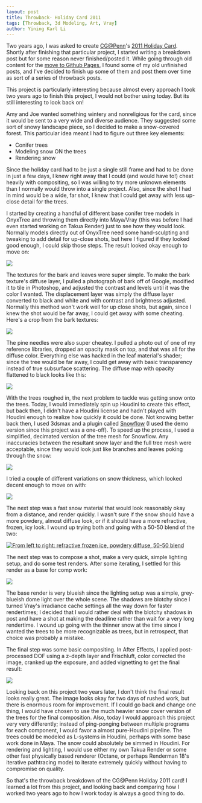 ```yaml
---
layout: post
title: Throwback- Holiday Card 2011
tags: [Throwback, 3d Modeling, Art, Vray]
author: Yining Karl Li
---
```


Two years ago, I was asked to create [CG@Penn](http://cg.cis.upenn.edu/)'s [2011 Holiday Card](http://cg.cis.upenn.edu/HappyHolidays2011.htm). Shortly after finishing that particular project, I started writing a breakdown post but for some reason never finished/posted it. While going through old content for the [move to Github Pages](http://blog.yiningkarlli.com/2013/11/code-and-visuals-version-4.html), I found some of my old unfinished posts, and I've decided to finish up some of them and post them over time as sort of a series of throwback posts.

This project is particularly interesting because almost every approach I took two years ago to finish this project, I would not bother using today. But its still interesting to look back on!

Amy and Joe wanted something wintery and nonreligious for the card, since it would be sent to a very wide and diverse audience. They suggested some sort of snowy landscape piece, so I decided to make a snow-covered forest. This particular idea meant I had to figure out three key elements:

* Conifer trees
* Modeling snow ON the trees
* Rendering snow

Since the holiday card had to be just a single still frame and had to be done in just a few days, I knew right away that I could (and would have to!) cheat heavily with compositing, so I was willing to try more unknown elements than I normally would throw into a single project. Also, since the shot I had in mind would be a wide, far shot, I knew that I could get away with less up-close detail for the trees.

I started by creating a handful of different base conifer tree models in OnyxTree and throwing them directly into Maya/Vray (this was before I had even started working on Takua Render) just to see how they would look. Normally models directly out of OnyxTree need some hand-sculpting and tweaking to add detail for up-close shots, but here I figured if they looked good enough, I could skip those steps. The result looked okay enough to move on:

[![](/content/images/2013/Nov/basic_trees.jpg)](/content/images/2013/Nov/basic_trees.jpg)

The textures for the bark and leaves were super simple. To make the bark texture's diffuse layer, I pulled a photograph of bark off of Google, modified it to tile in Photoshop, and adjusted the contrast and levels until it was the color I wanted. The displacement layer was simply the diffuse layer converted to black and white and with contrast and brightness adjusted. Normally this method won't work well for up close shots, but again, since I knew the shot would be far away, I could get away with some cheating. Here's a crop from the bark textures:

[![](/content/images/2013/Nov/bark.png)](/content/images/2013/Nov/bark.png)

The pine needles were also super cheatey. I pulled a photo out of one of my reference libraries, dropped an opacity mask on top, and that was all for the diffuse color. Everything else was hacked in the leaf material's shader; since the tree would be far away, I could get away with basic transparency instead of true subsurface scattering. The diffuse map with opacity flattened to black looks like this:

[![](/content/images/2013/Nov/pineleaves.png)](/content/images/2013/Nov/pineleaves.png)

With the trees roughed in, the next problem to tackle was getting snow onto the trees. Today, I would immediately spin up Houdini to create this effect, but back then, I didn't have a Houdini license and hadn't played with Houdini enough to realize how quickly it could be done. Not knowing better back then, I used 3dsmax and a plugin called [Snowflow](http://www.zwischendrin.com/en/detail/261) (I used the demo version since this project was a one-off). To speed up the process, I used a simplified, decimated version of the tree mesh for Snowflow. Any inaccuracies between the resultant snow layer and the full tree mesh were acceptable, since they would look just like branches and leaves poking through the snow:

[![](/content/images/2013/Nov/snowflow.jpg)](/content/images/2013/Nov/snowflow.jpg)

I tried a couple of different variations on snow thickness, which looked decent enough to move on with:

[![](/content/images/2013/Nov/snowtest.jpg)](/content/images/2013/Nov/snowtest.jpg)

The next step was a fast snow material that would look reasonably okay from a distance, and render quickly. I wasn't sure if the snow should have a more powdery, almost diffuse look, or if it should have a more refractive, frozen, icy look. I wound up trying both and going with a 50-50 blend of the two:

[![From left to right: refractive frozen ice, powdery diffuse, 50-50 blend](/content/images/2013/Nov/snowmaterialtest.png)](/content/images/2013/Nov/snowmaterialtest.png)

The next step was to compose a shot, make a very quick, simple lighting setup, and do some test renders. After some iterating, I settled for this render as a base for comp work:

[![](/content/images/2013/Nov/test4.png)](/content/images/2013/Nov/test4.png)

The base render is very blueish since the lighting setup was a simple, grey-blueish dome light over the whole scene. The shadows are blotchy since I turned Vray's irradiance cache settings all the way down for faster rendertimes; I decided that I would rather deal with the blotchy shadows in post and have a shot at making the deadline rather than wait for a very long rendertime. I wound up going with the thinner snow at the time since I wanted the trees to be more recognizable as trees, but in retrospect, that choice was probably a mistake.

The final step was some basic compositing. In After Effects, I applied post-processed DOF using a z-depth layer and Frischluft, color corrected the image, cranked up the exposure, and added vignetting to get the final result:

[![](/content/images/2013/Nov/card.jpg)](/content/images/2013/Nov/card.jpg)

Looking back on this project two years later, I don't think the final result looks really great. The image looks okay for two days of rushed work, but there is enormous room for improvement. If I could go back and change one thing, I would have chosen to use the much heavier snow cover version of the trees for the final composition. Also, today I would approach this project very very differently; instead of ping-ponging between multiple programs for each component, I would favor a almost pure-Houdini pipeline. The trees could be modeled as L-systems in Houdini, perhaps with some base work done in Maya. The snow could absolutely be simmed in Houdini. For rendering and lighting, I would use either my own Takua Render or some other fast physically based renderer (Octane, or perhaps Renderman 18's iterative pathtracing mode) to iterate extremely quickly without having to compromise on quality.

So that's the throwback breakdown of the CG@Penn Holiday 2011 card! I learned a lot from this project, and looking back and comparing how I worked two years ago to how I work today is always a good thing to do.
